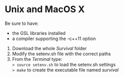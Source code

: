 Unix and MacOS X
=================

Be sure to have:
 - the GSL libraries installed
 - a compiler supporting the -c++11 option

1. Download the whole *Survival* folder
2. Modify the setenv.sh file with the correct paths
3. From the *Terminal* type:  
`> source setenv.sh` to load the setenv.sh settings  
`> make` to create the executable file named *survival*
